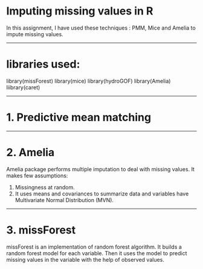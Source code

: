 # Imputing missing values in R

In this assignment, I have used these techniques : PMM, Mice and Amelia to impute missing values.

-----

# libraries used: 
library(missForest)
library(mice)
library(hydroGOF)
library(Amelia)
liibrary(caret)


--------

# 1. Predictive mean matching



-------------


# 2. Amelia 
Amelia package performs multiple imputation to deal with missing values. 
It makes few assumptions:
1.	Missingness at random.
2.	It uses means and covariances to summarize data and variables have Multivariate Normal Distribution (MVN).


-------

# 3. missForest
 missForest is an implementation of random forest algorithm.  It builds a random forest model for each variable. Then it uses the model to predict missing values in the variable with the help of observed values.
